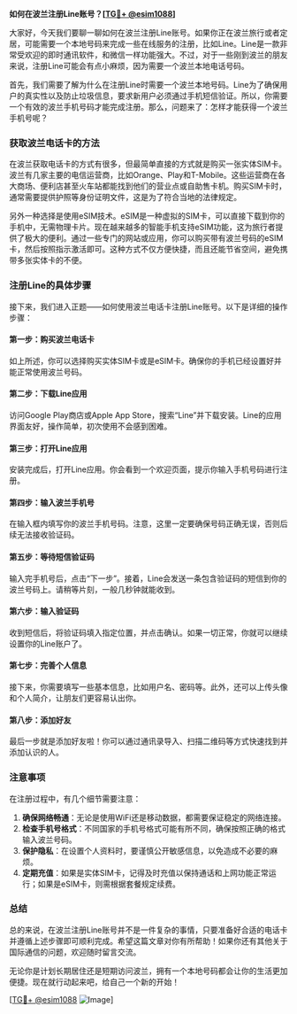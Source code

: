 **如何在波兰注册Line账号？[[TG💪+ @esim1088](https://t.me/s/esim1088)]**

大家好，今天我们要聊一聊如何在波兰注册Line账号。如果你正在波兰旅行或者定居，可能需要一个本地号码来完成一些在线服务的注册，比如Line。Line是一款非常受欢迎的即时通讯软件，和微信一样功能强大。不过，对于一些刚到波兰的朋友来说，注册Line可能会有点小麻烦，因为需要一个波兰本地电话号码。

首先，我们需要了解为什么在注册Line时需要一个波兰本地号码。Line为了确保用户的真实性以及防止垃圾信息，要求新用户必须通过手机短信验证。所以，你需要一个有效的波兰手机号码才能完成注册。那么，问题来了：怎样才能获得一个波兰手机号呢？

### 获取波兰电话卡的方法

在波兰获取电话卡的方式有很多，但最简单直接的方式就是购买一张实体SIM卡。波兰有几家主要的电信运营商，比如Orange、Play和T-Mobile。这些运营商在各大商场、便利店甚至火车站都能找到他们的营业点或自助售卡机。购买SIM卡时，通常需要提供护照等身份证明文件，这是为了符合当地的法律规定。

另外一种选择是使用eSIM技术。eSIM是一种虚拟的SIM卡，可以直接下载到你的手机中，无需物理卡片。现在越来越多的智能手机支持eSIM功能，这为旅行者提供了极大的便利。通过一些专门的网站或应用，你可以购买带有波兰号码的eSIM卡，然后按照指示激活即可。这种方式不仅方便快捷，而且还能节省空间，避免携带多张实体卡的不便。

### 注册Line的具体步骤

接下来，我们进入正题——如何使用波兰电话卡注册Line账号。以下是详细的操作步骤：

#### 第一步：购买波兰电话卡
如上所述，你可以选择购买实体SIM卡或是eSIM卡。确保你的手机已经设置好并能正常使用波兰号码。

#### 第二步：下载Line应用
访问Google Play商店或Apple App Store，搜索“Line”并下载安装。Line的应用界面友好，操作简单，初次使用不会感到困难。

#### 第三步：打开Line应用
安装完成后，打开Line应用。你会看到一个欢迎页面，提示你输入手机号码进行注册。

#### 第四步：输入波兰手机号
在输入框内填写你的波兰手机号码。注意，这里一定要确保号码正确无误，否则后续无法接收验证码。

#### 第五步：等待短信验证码
输入完手机号后，点击“下一步”。接着，Line会发送一条包含验证码的短信到你的波兰号码上。请稍等片刻，一般几秒钟就能收到。

#### 第六步：输入验证码
收到短信后，将验证码填入指定位置，并点击确认。如果一切正常，你就可以继续设置你的Line账户了。

#### 第七步：完善个人信息
接下来，你需要填写一些基本信息，比如用户名、密码等。此外，还可以上传头像和个人简介，让朋友们更容易认出你。

#### 第八步：添加好友
最后一步就是添加好友啦！你可以通过通讯录导入、扫描二维码等方式快速找到并添加认识的人。

### 注意事项

在注册过程中，有几个细节需要注意：

1. **确保网络畅通**：无论是使用WiFi还是移动数据，都需要保证稳定的网络连接。
2. **检查手机号格式**：不同国家的手机号格式可能有所不同，确保按照正确的格式输入波兰号码。
3. **保护隐私**：在设置个人资料时，要谨慎公开敏感信息，以免造成不必要的麻烦。
4. **定期充值**：如果是实体SIM卡，记得及时充值以保持通话和上网功能正常运行；如果是eSIM卡，则需根据套餐规定续费。

### 总结

总的来说，在波兰注册Line账号并不是一件复杂的事情，只要准备好合适的电话卡并遵循上述步骤即可顺利完成。希望这篇文章对你有所帮助！如果你还有其他关于国际通信的问题，欢迎随时留言交流。

无论你是计划长期居住还是短期访问波兰，拥有一个本地号码都会让你的生活更加便捷。现在就行动起来吧，给自己一个新的开始！

[[TG💪+ @esim1088](https://t.me/s/esim1088) ![Image](https://i.postimg.cc/4NQfJmqS/Snipaste-2025-05-13-00-14-12.png)]